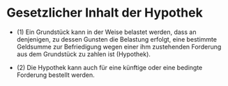 # Gesetzlicher Inhalt der Hypothek

- (1) Ein Grundstück kann in der Weise belastet werden, dass an denjenigen, zu dessen Gunsten die Belastung erfolgt, eine bestimmte Geldsumme zur Befriedigung wegen einer ihm zustehenden Forderung aus dem Grundstück zu zahlen ist (Hypothek).

- (2) Die Hypothek kann auch für eine künftige oder eine bedingte Forderung bestellt werden.

